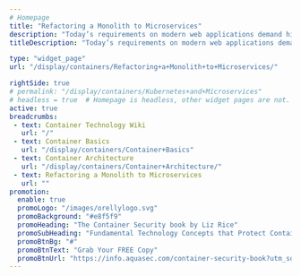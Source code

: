 ```yaml
---
# Homepage
title: "Refactoring a Monolith to Microservices"
description: "Today’s requirements on modern web applications demand high availability and scalability for which a microservice architecture has shown to be a promising solution. However, building a microservice architecture from scratch is sometimes not possible when monolithic web applications are already in place and cannot be replaced. Instead, it is required to break up this monolith step-by-step into microservices."
titleDescription: "Today’s requirements on modern web applications demand high availability and scalability for which a microservice architecture has shown to be a promising solution. However, building a microservice architecture from scratch is sometimes not possible when monolithic web applications are already in place and cannot be replaced. Instead, it is required to break up this monolith step-by-step into microservices." 

type: "widget_page"
url: "/display/containers/Refactoring+a+Monolith+to+Microservices/" 

rightSide: true 
# permalink: "/display/containers/Kubernetes+and+Microservices"
# headless = true  # Homepage is headless, other widget pages are not.
active: true
breadcrumbs:
 - text: Container Technology Wiki
   url: "/"
 - text: Container Basics
   url: "/display/containers/Container+Basics"
 - text: Container Architecture
   url: "/display/containers/Container+Architecture/"
 - text: Refactoring a Monolith to Microservices
   url: ""
promotion:
  enable: true
  promoLogo: "/images/orellylogo.svg"
  promoBackground: "#e8f5f9"
  promoHeading: "The Container Security book by Liz Rice"
  promoSubHeading: "Fundamental Technology Concepts that Protect Containerized Applications"
  promoBtnBg: "#"
  promoBtnText: "Grab Your FREE Copy"
  promoBtnUrl: "https://info.aquasec.com/container-security-book?utm_source=wiki"
---
```


